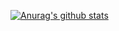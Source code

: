 [![Anurag's github stats](https://github-readme-stats.vercel.app/api?username=Edison0716&show_icons=true&theme=radical)](https://github.com/anuraghazra/github-readme-stats)
